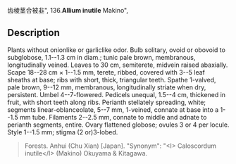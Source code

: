 齿棱茎合被韭",
136.**Allium inutile** Makino",

## Description
Plants without onionlike or garliclike odor. Bulb solitary, ovoid or obovoid to subglobose, 1.1--1.3 cm in diam.; tunic pale brown, membranous, longitudinally veined. Leaves to 30 cm, semiterete, midvein raised abaxially. Scape 18--28 cm × 1--1.5 mm, terete, ribbed, covered with 3--5 leaf sheaths at base; ribs with short, thick, triangular teeth. Spathe 1-valved, pale brown, 9--12 mm, membranous, longitudinally striate when dry, persistent. Umbel 4--7-flowered. Pedicels unequal, 1.5--4 cm, thickened in fruit, with short teeth along ribs. Perianth stellately spreading, white; segments linear-oblanceolate, 5--7 mm, 1-veined, connate at base into a 1--1.5 mm tube. Filaments 2--2.5 mm, connate to middle and adnate to perianth segments, entire. Ovary flattened globose; ovules 3 or 4 per locule. Style 1--1.5 mm; stigma (2 or)3-lobed.

> Forests. Anhui (Chu Xian) [Japan].
  "Synonym": "&lt;I&gt; Caloscordum inutile&lt;/I&gt; (Makino) Okuyama &amp; Kitagawa.
